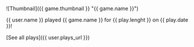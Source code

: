 
![Thumbnail]({{ game.thumbnail }} "{{ game.name }}")

{{ user.name }} played {{ game.name }} for {{ play.lenght }} on {{ play.date }}!

[See all plays]({{ user.plays_url }})